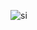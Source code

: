 ![si](https://cdn.discordapp.com/attachments/1370844332009193605/1371941081582932059/images_2_1.jpeg?ex=6824f733&is=6823a5b3&hm=6e3ab4e49e7ad6609b296875391ea5e9bc27e3c3cded5183aedc9ad8c0b52337&)
